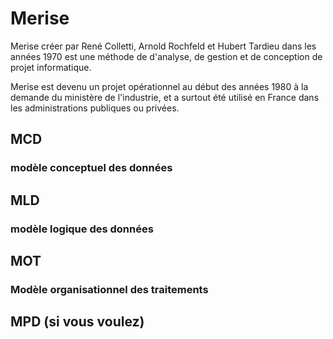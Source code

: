 # Merise

Merise créer par René Colletti, Arnold Rochfeld et Hubert Tardieu dans les années 1970
 est une méthode de d'analyse, de gestion et de conception de projet informatique.

Merise est devenu un projet opérationnel au début des années 1980 à la demande du ministère de l'industrie, et a surtout été utilisé en France dans les administrations publiques ou privées.

## MCD
### modèle conceptuel des données

## MLD
### modèle logique des données

## MOT
### Modèle organisationnel des traitements

## MPD (si vous voulez)



